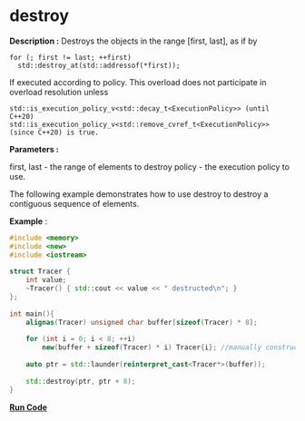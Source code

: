 # destroy

**Description :** Destroys the objects in the range [first, last], as if by
```
for (; first != last; ++first)
  std::destroy_at(std::addressof(*first));

  ```
If executed according to policy. This overload does not participate in overload resolution unless
```
std::is_execution_policy_v<std::decay_t<ExecutionPolicy>> (until C++20) 
std::is_execution_policy_v<std::remove_cvref_t<ExecutionPolicy>> (since C++20) is true.
  ```

**Parameters :**

first, last	-	the range of elements to destroy
policy	-	the execution policy to use.

The following example demonstrates how to use destroy to destroy a contiguous sequence of elements.

**Example** :
```cpp
#include <memory>
#include <new>
#include <iostream>
 
struct Tracer {
    int value;
    ~Tracer() { std::cout << value << " destructed\n"; }
};
 
int main(){
    alignas(Tracer) unsigned char buffer[sizeof(Tracer) * 8];
 
    for (int i = 0; i < 8; ++i)
        new(buffer + sizeof(Tracer) * i) Tracer{i}; //manually construct objects
 
    auto ptr = std::launder(reinterpret_cast<Tracer*>(buffer));
 
    std::destroy(ptr, ptr + 8);
}
```
**[Run Code](https://coliru.stacked-crooked.com/a/85dc7ed44d845c7a)**
